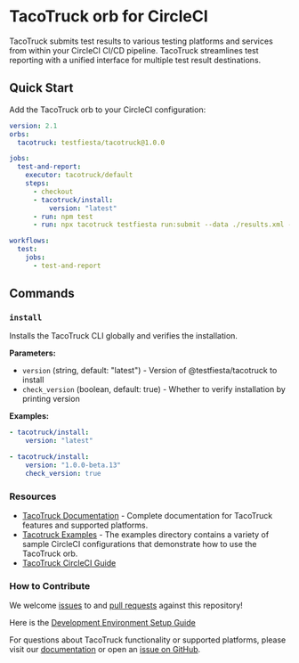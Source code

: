 # TacoTruck orb for CircleCI

TacoTruck submits test results to various testing platforms and services from within your CircleCI CI/CD pipeline. TacoTruck streamlines test reporting with a unified interface for multiple test result destinations.

## Quick Start

Add the TacoTruck orb to your CircleCI configuration:

```yaml
version: 2.1
orbs:
  tacotruck: testfiesta/tacotruck@1.0.0

jobs:
  test-and-report:
    executor: tacotruck/default
    steps:
      - checkout
      - tacotruck/install:
          version: "latest"
      - run: npm test
      - run: npx tacotruck testfiesta run:submit --data ./results.xml --organization <YOUR_ORG> --token <YOUR_TOKEN> --project-key <YOUR_PROJECT_KEY>

workflows:
  test:
    jobs:
      - test-and-report
```

## Commands

### `install`

Installs the TacoTruck CLI globally and verifies the installation.

**Parameters:**
- `version` (string, default: "latest") - Version of @testfiesta/tacotruck to install
- `check_version` (boolean, default: true) - Whether to verify installation by printing version

**Examples:**

```yaml
- tacotruck/install:
    version: "latest"

- tacotruck/install:
    version: "1.0.0-beta.13"
    check_version: true
```

### Resources
- [TacoTruck Documentation](https://docs.testfiesta.com) - Complete documentation for TacoTruck features and supported platforms.
- [Tacotruck Examples](https://github.com/testfiesta/tacotruck-orb/tree/main/examples) - The examples directory contains a variety of sample CircleCI configurations that demonstrate how to use the TacoTruck orb.
 - [TacoTruck CircleCI Guide](https://docs.testfiesta.com/automation/ci-cd-integration/circleci)

### How to Contribute

We welcome [issues](https://github.com/testfiesta/tacotruck-orb/issues) to and [pull requests](https://github.com/testfiesta/tacotruck-orb/pulls) against this repository!

Here is the [Development Environment Setup Guide](./.github/development-guide.md)

For questions about TacoTruck functionality or supported platforms, please visit our [documentation](https://docs.testfiesta.com) or open an [issue on GitHub](https://github.com/testfiesta/tacotruck-orb/issues).
